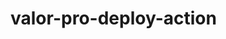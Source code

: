 # valor-pro-deploy-action













































































